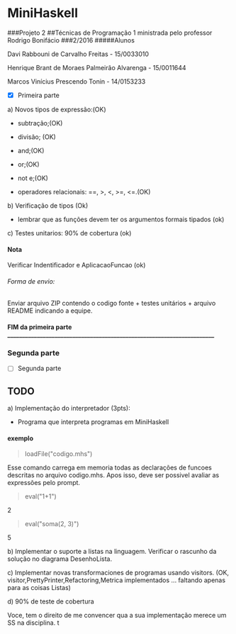 # MiniHaskell
###Projeto 2
##Técnicas de Programação 1 ministrada pelo professor Rodrigo Bonifácio
###2/2016
#####Alunos 

Davi Rabbouni de Carvalho Freitas - 15/0033010

Henrique Brant de Moraes Palmeirão Alvarenga - 15/0011644

Marcos Vinícius Prescendo Tonin - 14/0153233

- [X] Primeira parte  

a) Novos tipos de expressão:(OK)

* subtração;(OK)

* divisão; (OK)

* and;(OK)

* or;(OK)

* not e;(OK) 

* operadores relacionais: ==, >, <, >=, <=.(OK)

b) Verificação de tipos  (Ok)

- lembrar que as funções devem ter os argumentos formais tipados (ok)

c) Testes unitarios: 90% de cobertura (ok)
#### Nota
Verificar Indentificador e 	AplicacaoFuncao (ok)

###### Forma de envio:
Enviar arquivo ZIP contendo o codigo fonte + testes unitários + arquivo README indicando a equipe. 
#### FIM da primeira parte ______________________________________________________________________
### Segunda parte 
- [ ] Segunda parte 

## TODO
a) Implementação do interpretador (3pts): 

* Programa que interpreta programas em MiniHaskell

#### exemplo

> loadFile("codigo.mhs") 

Esse comando carrega em memoria todas as declarações de funcoes descritas no arquivo codigo.mhs. Apos isso, deve ser possivel avaliar as expressões pelo prompt. 

> eval("1+1")

2

> eval("soma(2, 3)")

5

b) Implementar o suporte a listas na linguagem. Verificar o rascunho da solução no diagrama DesenhoLista. 

c) Implementar novas transformaciones de programas usando visitors. (OK, visitor,PrettyPrinter,Refactoring,Metrica implementados ... faltando apenas para as coisas Listas)

d) 90% de teste de cobertura

Voce, tem o direito de me convencer qua a sua implementação merece um SS na disciplina. 
t